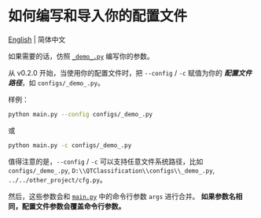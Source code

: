 # 如何编写和导入你的配置文件

[English](README.md) | 简体中文

如果需要的话，仿照 [`_demo_.py`](_demo_.py) 编写你的参数。

从 v0.2.0 开始，当使用你的配置文件时，把 `--config` / `-c` 赋值为你的 **_配置文件路径_**，如 `configs/_demo_.py`。

样例：

```bash
python main.py --config configs/_demo_.py
```

或

```bash
python main.py -c configs/_demo_.py
```

值得注意的是，`--config` / `-c` 可以支持任意文件系统路径，比如
`configs/_demo_.py`, `D:\\QTClassification\\configs\\_demo_.py`, `../../other_project/cfg.py`。

然后，这些参数会和 [`main.py`](../main.py) 中的命令行参数 `args` 进行合并。
**如果参数名相同，配置文件参数会覆盖命令行参数。**